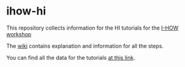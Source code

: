 # ihow-hi
This repository collects information for the HI tutorials for the [I-HOW workshop](https://ihowradioastro.github.io/)

The [wiki](https://github.com/eakadams/ihow-hi/wiki) contains explanation and information for all the steps.

You can find all the data for the tutorials [at this link](https://drive.google.com/drive/folders/1fRpLXBZkexacbAjyFys6Kkz-WzVI1qps?usp=sharing).
